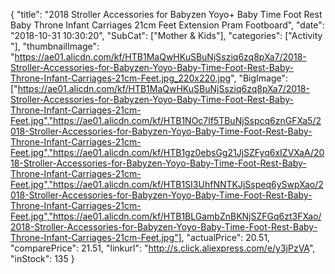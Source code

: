 {
	"title": "2018 Stroller Accessories for Babyzen Yoyo+ Baby Time Foot Rest Baby Throne Infant Carriages 21cm Feet Extension Pram Footboard",
	"date": "2018-10-31 10:30:20",
	"SubCat": ["Mother & Kids"],
	"categories": ["Activity "],
	"thumbnailImage": "https://ae01.alicdn.com/kf/HTB1MaQwHKuSBuNjSsziq6zq8pXa7/2018-Stroller-Accessories-for-Babyzen-Yoyo-Baby-Time-Foot-Rest-Baby-Throne-Infant-Carriages-21cm-Feet.jpg_220x220.jpg",
	"BigImage": ["https://ae01.alicdn.com/kf/HTB1MaQwHKuSBuNjSsziq6zq8pXa7/2018-Stroller-Accessories-for-Babyzen-Yoyo-Baby-Time-Foot-Rest-Baby-Throne-Infant-Carriages-21cm-Feet.jpg","https://ae01.alicdn.com/kf/HTB1NOc7lf5TBuNjSspcq6znGFXa5/2018-Stroller-Accessories-for-Babyzen-Yoyo-Baby-Time-Foot-Rest-Baby-Throne-Infant-Carriages-21cm-Feet.jpg","https://ae01.alicdn.com/kf/HTB1gz0ebsGg21JjSZFyq6xIZVXaA/2018-Stroller-Accessories-for-Babyzen-Yoyo-Baby-Time-Foot-Rest-Baby-Throne-Infant-Carriages-21cm-Feet.jpg","https://ae01.alicdn.com/kf/HTB1SI3UhfNNTKJjSspeq6ySwpXao/2018-Stroller-Accessories-for-Babyzen-Yoyo-Baby-Time-Foot-Rest-Baby-Throne-Infant-Carriages-21cm-Feet.jpg","https://ae01.alicdn.com/kf/HTB1BLGambZnBKNjSZFGq6zt3FXao/2018-Stroller-Accessories-for-Babyzen-Yoyo-Baby-Time-Foot-Rest-Baby-Throne-Infant-Carriages-21cm-Feet.jpg"],
	"actualPrice": 20.51,
	"comparePrice": 21.51,
	"linkurl": "http://s.click.aliexpress.com/e/y3jPzVA",
	"inStock": 135
}
